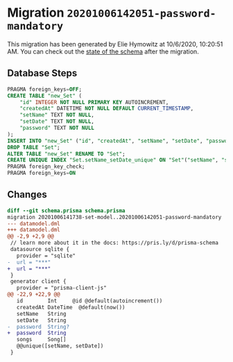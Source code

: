 # Migration `20201006142051-password-mandatory`

This migration has been generated by Elie Hymowitz at 10/6/2020, 10:20:51 AM.
You can check out the [state of the schema](./schema.prisma) after the migration.

## Database Steps

```sql
PRAGMA foreign_keys=OFF;
CREATE TABLE "new_Set" (
    "id" INTEGER NOT NULL PRIMARY KEY AUTOINCREMENT,
    "createdAt" DATETIME NOT NULL DEFAULT CURRENT_TIMESTAMP,
    "setName" TEXT NOT NULL,
    "setDate" TEXT NOT NULL,
    "password" TEXT NOT NULL
);
INSERT INTO "new_Set" ("id", "createdAt", "setName", "setDate", "password") SELECT "id", "createdAt", "setName", "setDate", "password" FROM "Set";
DROP TABLE "Set";
ALTER TABLE "new_Set" RENAME TO "Set";
CREATE UNIQUE INDEX "Set.setName_setDate_unique" ON "Set"("setName", "setDate");
PRAGMA foreign_key_check;
PRAGMA foreign_keys=ON
```

## Changes

```diff
diff --git schema.prisma schema.prisma
migration 20201006141738-set-model..20201006142051-password-mandatory
--- datamodel.dml
+++ datamodel.dml
@@ -2,9 +2,9 @@
 // learn more about it in the docs: https://pris.ly/d/prisma-schema
 datasource sqlite {
   provider = "sqlite"
-  url = "***"
+  url = "***"
 }
 generator client {
   provider = "prisma-client-js"
@@ -22,9 +22,9 @@
   id        Int     @id @default(autoincrement())
   createdAt DateTime  @default(now())
   setName   String
   setDate   String
-  password  String?
+  password  String
   songs     Song[]
   @@unique([setName, setDate])
 }
```


